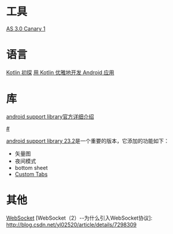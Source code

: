 # 工具
[AS 3.0 Canary 1](http://android.jobbole.com/85422/)

# 语言
[Kotlin 初探](http://android.jobbole.com/85405/) 
[用 Kotlin 优雅地开发 Android 应用](http://android.jobbole.com/85407/)

# 库
[android support library官方详细介绍](https://developer.android.com/topic/libraries/index.html)

[#](https://chris.banes.me/2015/04/22/support-libraries-v22-1-0/)

[android support library 23.2](https://android-developers.googleblog.com/2016/02/android-support-library-232.html)是一个重要的版本，它添加的功能如下： 
+ 矢量图
+ 夜间模式
+ bottom sheet
+ [Custom Tabs](https://android-developers.googleblog.com/2015/09/chrome-custom-tabs-smooth-transition.html?utm_campaign=android_launch_supportlibrary23.2_022216&utm_source=anddev&utm_medium=blog)

# 其他
[WebSocket](http://blog.jobbole.com/106009/)
[WebSocket（2）--为什么引入WebSocket协议]: http://blog.csdn.net/yl02520/article/details/7298309
